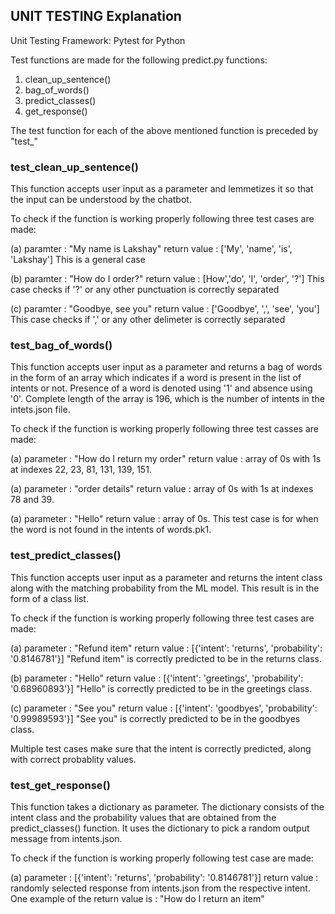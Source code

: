 ## UNIT TESTING Explanation

Unit Testing Framework: Pytest for Python

Test functions are made for the following predict.py functions:
1. clean_up_sentence()
2. bag_of_words()
3. predict_classes()
4. get_response()

The test function for each of the above mentioned function is preceded by "test_"

### test_clean_up_sentence()

This function accepts user input as a parameter and lemmetizes it so that the input can be understood by the chatbot.

To check if the function is working properly following three test cases are made:

(a) paramter : "My name is Lakshay"
return value : ['My', 'name', 'is', 'Lakshay']
This is a general case

(b) paramter : "How do I order?"
return value : [How','do', 'I', 'order', '?']
This case checks if '?' or any other punctuation is correctly separated

(c) paramter : "Goodbye, see you"
return value : ['Goodbye', ',', 'see', 'you']
This case checks if ',' or any other delimeter is correctly separated

### test_bag_of_words()

This function accepts user input as a parameter and returns a bag of words in the form of an array which indicates if a word is present in the list of intents or not. Presence of a word is denoted using '1' and absence using '0'. Complete length of the array is 196, which is the number of intents in the intets.json file.

To check if the function is working properly following three test casses are made:

(a) parameter : "How do I return my order"
return value : array of 0s with 1s at indexes 22, 23, 81, 131, 139, 151.

(a) parameter : "order details"
return value : array of 0s with 1s at indexes 78 and 39.

(a) parameter : "Hello"
return value : array of 0s.
This test case is for when the word is not found in the intents of words.pk1.

### test_predict_classes()

This function accepts user input as a parameter and returns the intent class along with the matching probability from the ML model. This result is in the form of a class list.

To check if the function is working properly following three test cases are made:

(a) parameter : "Refund item"
return value : [{'intent': 'returns', 'probability': '0.8146781'}]
"Refund item" is correctly predicted to be in the returns class.

(b) parameter : "Hello"
return value : [{'intent': 'greetings', 'probability': '0.68960893'}]
"Hello" is correctly predicted to be in the greetings class.

(c) parameter : "See you"
return value : [{'intent': 'goodbyes', 'probability': '0.99989593'}]
"See you" is correctly predicted to be in the goodbyes class.

Multiple test cases make sure that the intent is correctly predicted, along with correct probablity values.

### test_get_response()

This function takes a dictionary as parameter. The dictionary consists of the intent class and the probability values that are obtained from the predict_classes() function. It uses the dictionary to pick a random output message from intents.json.

To check if the function is working properly following test case are made:

(a) parameter : [{'intent': 'returns', 'probability': '0.8146781'}]
return value : randomly selected response from intents.json from the respective intent.
One example of the return value is : "How do I return an item"

